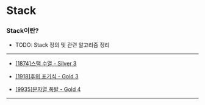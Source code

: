 # Stack

### Stack이란?

  - TODO: Stack 정의 및 관련 알고리즘 정리

---

  - [[1874]스택 수열 - Silver 3](https://github.com/firemancha/Algorithm/tree/main/Baekjoon/Stack/%5B1874%5D%EC%8A%A4%ED%83%9D%20%EC%88%98%EC%97%B4)

  - [[1918]후위 표기식 - Gold 3](https://github.com/firemancha/Algorithm/tree/main/Baekjoon/Stack/[1918]%ED%9B%84%EC%9C%84%20%ED%91%9C%EA%B8%B0%EC%8B%9D)

  - [[9935]문자열 폭발 - Gold 4](https://github.com/firemancha/Algorithm/tree/main/Baekjoon/Stack/%5B9935%5D%EB%AC%B8%EC%9E%90%EC%97%B4%20%ED%8F%AD%EB%B0%9C)

---